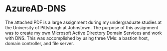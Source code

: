 # AzureAD-DNS
The attached PDF is a large assignment during my undergraduate studies at the University of Pittsburgh at Johnstown. The purpose of this assignment was to create my own Microsoft Active Directory Domain Services and work with DNS. This was accomplished by using three VMs: a bastion host, domain controller, and file server. 
